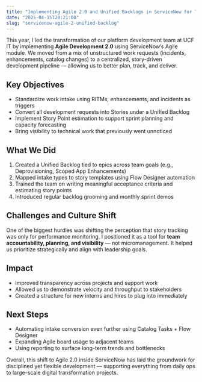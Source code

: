 ```yaml
---
title: "Implementing Agile 2.0 and Unified Backlogs in ServiceNow for Team Efficiency"
date: "2025-04-15T20:21:00"
slug: "servicenow-agile-2-unified-backlog"
---
```


<p>This year, I led the transformation of our platform development team at UCF IT by implementing <strong>Agile Development 2.0</strong> using ServiceNow’s Agile module. We moved from a mix of unstructured work requests (incidents, enhancements, catalog changes) to a centralized, story-driven development pipeline — allowing us to better plan, track, and deliver.</p>

<h2>Key Objectives</h2>
<ul>
  <li>Standardize work intake using RITMs, enhancements, and incidents as triggers</li>
  <li>Convert all development requests into Stories under a Unified Backlog</li>
  <li>Implement Story Point estimation to support sprint planning and capacity forecasting</li>
  <li>Bring visibility to technical work that previously went unnoticed</li>
</ul>

<h2>What We Did</h2>
<ol>
  <li>Created a Unified Backlog tied to epics across team goals (e.g., Deprovisioning, Scoped App Enhancements)</li>
  <li>Mapped intake types to story templates using Flow Designer automation</li>
  <li>Trained the team on writing meaningful acceptance criteria and estimating story points</li>
  <li>Introduced regular backlog grooming and monthly sprint demos</li>
</ol>

<h2>Challenges and Culture Shift</h2>
<p>One of the biggest hurdles was shifting the perception that story tracking was only for performance monitoring. I positioned it as a tool for <strong>team accountability, planning, and visibility</strong> — not micromanagement. It helped us prioritize strategically and align with leadership goals.</p>

<h2>Impact</h2>
<ul>
  <li>Improved transparency across projects and support work</li>
  <li>Allowed us to demonstrate velocity and throughput to stakeholders</li>
  <li>Created a structure for new interns and hires to plug into immediately</li>
</ul>

<h2>Next Steps</h2>
<ul>
  <li>Automating intake conversion even further using Catalog Tasks + Flow Designer</li>
  <li>Expanding Agile board usage to adjacent teams</li>
  <li>Using reporting to surface long-term trends and bottlenecks</li>
</ul>

<p>Overall, this shift to Agile 2.0 inside ServiceNow has laid the groundwork for disciplined yet flexible development — supporting everything from daily ops to large-scale digital transformation projects.</p>
